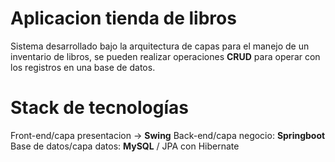 # Aplicacion tienda de libros
Sistema desarrollado bajo la arquitectura de capas para el manejo de un inventario de libros, se pueden realizar operaciones **CRUD** para operar con los registros en una base de datos. 

# Stack de tecnologías
Front-end/capa presentacion -> **Swing**
Back-end/capa negocio: **Springboot**
Base de datos/capa datos: **MySQL** / JPA con Hibernate 

